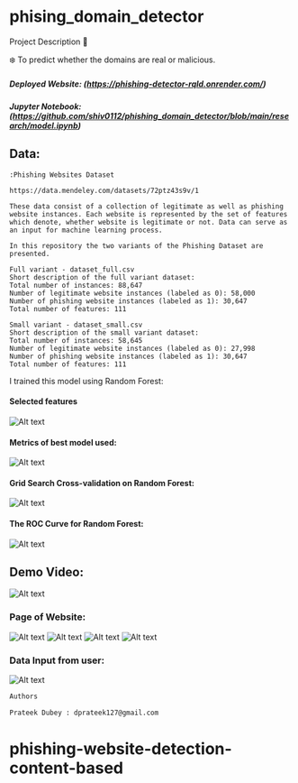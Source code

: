 # phising_domain_detector

Project Description 📄

❄️ To predict whether the domains are real or malicious.

##### Deployed Website: (https://phishing-detector-rqld.onrender.com/)

##### Jupyter Notebook: (https://github.com/shiv0112/phishing_domain_detector/blob/main/research/model.ipynb)

## Data:

```
:Phishing Websites Dataset

https://data.mendeley.com/datasets/72ptz43s9v/1

These data consist of a collection of legitimate as well as phishing website instances. Each website is represented by the set of features which denote, whether website is legitimate or not. Data can serve as an input for machine learning process.

In this repository the two variants of the Phishing Dataset are presented.

Full variant - dataset_full.csv
Short description of the full variant dataset:
Total number of instances: 88,647
Number of legitimate website instances (labeled as 0): 58,000
Number of phishing website instances (labeled as 1): 30,647
Total number of features: 111

Small variant - dataset_small.csv
Short description of the small variant dataset:
Total number of instances: 58,645
Number of legitimate website instances (labeled as 0): 27,998
Number of phishing website instances (labeled as 1): 30,647
Total number of features: 111
```

I trained this model using Random Forest:

#### Selected features

![Alt text](https://github.com/ahamprateek/phising_domain_detector/raw/main/screenshots/features.png)

#### Metrics of best model used:

![Alt text](https://github.com/ahamprateek/phising_domain_detector/raw/main/screenshots/metrics.png)

#### Grid Search Cross-validation on Random Forest:

![Alt text](https://github.com/ahamprateek/phising_domain_detector/raw/main/screenshots/gscv.png)

#### The ROC Curve for Random Forest:

![Alt text](https://github.com/ahamprateek/phising_domain_detector/raw/main/screenshots/plot.png)

## Demo Video:

![Alt text](https://github.com/ahamprateek/phising_domain_detector/raw/main/screenshots/demo.gif)

### Page of Website:

![Alt text](https://github.com/shiv0112/phising_domain_detector/raw/main/screenshots/1.png)
![Alt text](https://github.com/shiv0112/phising_domain_detector/raw/main/screenshots/why.png)
![Alt text](https://github.com/shiv0112/phising_domain_detector/raw/main/screenshots/datareport.png)
![Alt text](https://github.com/shiv0112/phising_domain_detector/raw/main/screenshots/about.png)

### Data Input from user:

![Alt text](https://github.com/shiv0112/phising_domain_detector/raw/main/screenshots/2.png)

```bash
Authors

Prateek Dubey : dprateek127@gmail.com
```

# phishing-website-detection-content-based

